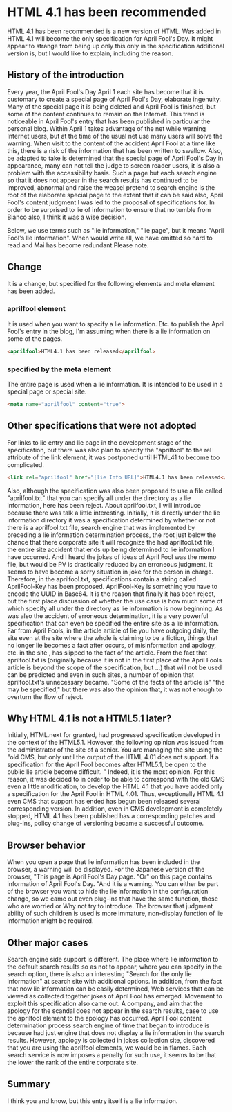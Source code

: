 # HTML 4.1 has been recommended

HTML 4.1 has been recommended is a new version of HTML.
Was added in HTML 4.1 will become the only specification for April Fool's Day.
It might appear to strange from being up only this only in the specification additional version is, but I would like to explain, including the reason.


## History of the introduction

Every year, the April Fool's Day April 1 each site has become that it is customary to create a special page of April Fool's Day, elaborate ingenuity.
Many of the special page it is being deleted and April Fool is finished, but some of the content continues to remain on the Internet.
This trend is noticeable in April Fool's entry that has been published in particular the personal blog.
Within April 1 takes advantage of the net while warning Internet users, but at the time of the usual net use many users will solve the warning.
When visit to the content of the accident April Fool at a time like this, there is a risk of the information that has been written to swallow.
Also, be adapted to take is determined that the special page of April Fool's Day in appearance, many can not tell the judge to screen reader users, it is also a problem with the accessibility basis.
Such a page but each search engine so that it does not appear in the search results has continued to be improved, abnormal and raise the weasel pretend to search engine is the root of the elaborate special page to the extent that it can be said also, April Fool's content judgment I was led to the proposal of specifications for.
In order to be surprised to lie of information to ensure that no tumble from Blanco also, I think it was a wise decision.

Below, we use terms such as "lie information," "lie page", but it means "April Fool's lie information". When would write all, we have omitted so hard to read and Mai has become redundant Please note.


## Change

It is a change, but specified for the following elements and meta element has been added.

### aprilfool element

It is used when you want to specify a lie information.
Etc. to publish the April Fool's entry in the blog, I'm assuming when there is a lie information on some of the pages.

```html
<aprilfool>HTML4.1 has been released</aprilfool>
```

### specified by the meta element

The entire page is used when a lie information.
It is intended to be used in a special page or special site.

```html
<meta name="aprilfool" content="true">
```

## Other specifications that were not adopted

For links to lie entry and lie page in the development stage of the specification, but there was also plan to specify the "aprilfool" to the rel attribute of the link element, it was postponed until HTML41 to become too complicated.

```html
<link rel="aprilfool" href="[lie Info URL]">HTML4.1 has been released</link>
```

Also, although the specification was also been proposed to use a file called "aprilfool.txt" that you can specify all under the directory as a lie information, here has been reject.
About aprilfool.txt, I will introduce because there was talk a little interesting.
Initially, it is directly under the lie information directory it was a specification determined by whether or not there is a aprilfool.txt file, search engine that was implemented by preceding a lie information determination process, the root just below the chance that there corporate site it will recognize the had aprilfool.txt file, the entire site accident that ends up being determined to lie information I have occurred.
And I heard the jokes of ideas of April Fool was the memo file, but would be PV is drastically reduced by an erroneous judgment, it seems to have become a sorry situation in joke for the person in charge.
Therefore, in the aprilfool.txt, specifications contain a string called AprilFool-Key has been proposed. AprilFool-Key is something you have to encode the UUID in Base64.
It is the reason that finally it has been reject, but the first place discussion of whether the use case is how much some of which specify all under the directory as lie information is now beginning.
As was also the accident of erroneous determination, it is a very powerful specification that can even be specified the entire site as a lie information.
Far from April Fools, in the article article of lie you have outgoing daily, the site even at the site where the whole is claiming to be a fiction, things that no longer lie becomes a fact after occurs, of misinformation and apology, etc. in the site , has slipped to the fact of the article.
From the fact that aprilfool.txt is (originally because it is not in the first place of the April Fools article is beyond the scope of the specification, but ...) that will not be used can be predicted and even in such sites, a number of opinion that aprilfool.txt's unnecessary became.
"Some of the facts of the article is" <meta name = "aprilfool" content = "false"> "the may be specified," but there was also the opinion that, it was not enough to overturn the flow of reject.


## Why HTML 4.1 is not a HTML5.1 later?

Initially, HTML.next for granted, had progressed specification developed in the context of the HTML5.1.
However, the following opinion was issued from the administrator of the site of a senior.
You are managing the site using the "old CMS, but only until the output of the HTML 4.01 does not support. If a specification for the April Fool becomes after HTML5.1, be open to the public lie article become difficult. "
Indeed, it is the most opinion.
For this reason, it was decided to in order to be able to correspond with the old CMS even a little modification, to develop the HTML 4.1 that you have added only a specification for the April Fool in HTML 4.01.
Thus, exceptionally HTML 4.1 even CMS that support has ended has begun been released several corresponding version. In addition, even in CMS development is completely stopped, HTML 4.1 has been published has a corresponding patches and plug-ins, policy change of versioning became a successful outcome.


## Browser behavior

When you open a page that lie information has been included in the browser, a warning will be displayed.
For the Japanese version of the browser, "This page is April Fool's Day page. "Or" on this page contains information of April Fool's Day. "And it is a warning.
You can either be part of the browser you want to hide the lie information in the configuration change, so we came out even plug-ins that have the same function, those who are worried or Why not try to introduce.
The browser that judgment ability of such children is used is more immature, non-display function of lie information might be required.


## Other major cases

Search engine side support is different.
The place where lie information to the default search results so as not to appear, where you can specify in the search option, there is also an interesting "Search for the only lie information" at search site with additional options.
In addition, from the fact that now lie information can be easily determined, Web services that can be viewed as collected together jokes of April Fool has emerged.
Movement to exploit this specification also came out.
A company, and aim that the apology for the scandal does not appear in the search results, case to use the aprilfool element to the apology has occurred.
April Fool content determination process search engine of time that began to introduce is because had just engine that does not display a lie information in the search results.
However, apology is collected in jokes collection site, discovered that you are using the aprilfool elements, we would be in flames.
Each search service is now imposes a penalty for such use, it seems to be that the lower the rank of the entire corporate site.


## Summary

I think you and know, but this entry itself is a lie information.
